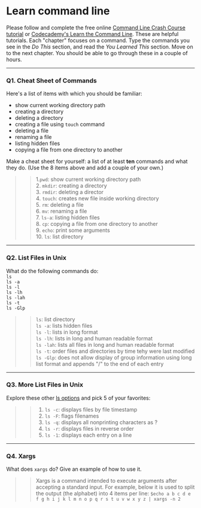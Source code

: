 # Learn command line

Please follow and complete the free online [Command Line Crash Course
tutorial](https://web.archive.org/web/20160708171659/http://cli.learncodethehardway.org/book/) or [Codecademy's Learn the Command Line](https://www.codecademy.com/learn/learn-the-command-line). These are helpful tutorials. Each "chapter" focuses on a command. Type the commands you see in the _Do This_ section, and read the _You Learned This_ section. Move on to the next chapter. You should be able to go through these in a couple of hours.

---

### Q1.  Cheat Sheet of Commands  

Here's a list of items with which you should be familiar:  
* show current working directory path
* creating a directory
* deleting a directory
* creating a file using `touch` command
* deleting a file
* renaming a file
* listing hidden files
* copying a file from one directory to another

Make a cheat sheet for yourself: a list of at least **ten** commands and what they do.  (Use the 8 items above and add a couple of your own.)  

> > 1.`pwd`: show current working directory path \
>> 2. `mkdir`: creating a directory \
>> 3. `rmdir`: deleting a director \
>> 4. `touch`: creates new file inside working directory \
>> 5. `rm`: deleting a file \
>> 6. `mv`: renaming a file \
>> 7. `ls-a`: listing hidden files \
>> 8. `cp`: copying a file from one directory to another \
>> 9. `echo`: print some arguments \
>> 10. `ls`: list directory 

---

### Q2.  List Files in Unix   

What do the following commands do:  
`ls`  
`ls -a`  
`ls -l`  
`ls -lh`  
`ls -lah`  
`ls -t`  
`ls -Glp`  

> > `ls`: list directory \
>> `ls -a`: lists hidden files \
>> `ls -l`: lists in long format \
>> `ls -lh`: lists in long and human readable format \
>> `ls -lah`: lists all files in long and human readable format \
>> `ls -t`: order files and directories by time tehy were last modified \
>> `ls -Glp`: does not allow display of group information using long list format and appends "/" to the end of each entry 

---

### Q3.  More List Files in Unix  

Explore these other [ls options](http://www.techonthenet.com/unix/basic/ls.php) and pick 5 of your favorites:

> > 1. `ls -c`: displays files by file timestamp 
>> 2. `ls -F`: flags filenames 
>> 3. `ls -q`: displays all nonprinting characters as ? 
>> 4. `ls -r`: displays files in reverse order 
>> 5. `ls -1`: displays each entry on a line 

---

### Q4.  Xargs   

What does `xargs` do? Give an example of how to use it.

> > Xargs is a command intended to execute arguments after accepting a standard input. For example, below it is used to split the output (the alphabet) into 4 items per line:  `$echo a b c d e f g h i j k l m n o p q r s t u v w x y z | xargs -n 2`
 

